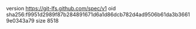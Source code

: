 version https://git-lfs.github.com/spec/v1
oid sha256:f9951d2989f87b284891671d6a1d86dcb782d4ad9506b61da3b36619e0343a79
size 8518
